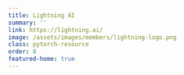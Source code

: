 ```yaml
---
title: Lightning AI
summary: ''
link: https://lightning.ai/
image: /assets/images/members/lightning-logo.png
class: pytorch-resource
order: 8
featured-home: true
---
```

